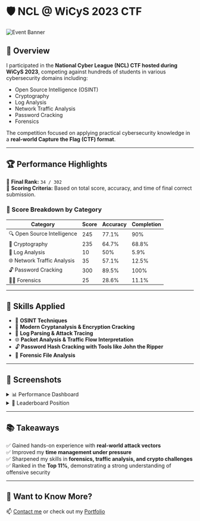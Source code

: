 # 🛡️ NCL @ WiCyS 2023 CTF

![Event Banner](https://upload.wikimedia.org/wikipedia/commons/8/8d/WiCyS_logo.png) <!-- Optional banner image -->

## 🏁 Overview

I participated in the **National Cyber League (NCL) CTF hosted during WiCyS 2023**, competing against hundreds of students in various cybersecurity domains including:

- Open Source Intelligence (OSINT)
- Cryptography
- Log Analysis
- Network Traffic Analysis
- Password Cracking
- Forensics

The competition focused on applying practical cybersecurity knowledge in a **real-world Capture the Flag (CTF) format**.

---

## 🏆 Performance Highlights

📌 **Final Rank:** `34 / 302`  
📌 **Scoring Criteria:** Based on total score, accuracy, and time of final correct submission.

### 🔹 Score Breakdown by Category

| Category                  | Score | Accuracy | Completion |
|---------------------------|-------|----------|------------|
| 🔍 Open Source Intelligence | 245   | 77.1%    | 90%        |
| 🔐 Cryptography             | 235   | 64.7%    | 68.8%      |
| 📄 Log Analysis             | 10    | 50%      | 5.9%       |
| 🌐 Network Traffic Analysis | 35    | 57.1%    | 12.5%      |
| 🔓 Password Cracking        | 300   | 89.5%    | 100%       |
| 🕵️‍♀️ Forensics              | 25    | 28.6%    | 11.1%      |

---

## 🧠 Skills Applied

- 🧠 **OSINT Techniques**
- 🔐 **Modern Cryptanalysis & Encryption Cracking**
- 🧮 **Log Parsing & Attack Tracing**
- 🌐 **Packet Analysis & Traffic Flow Interpretation**
- 🔓 **Password Hash Cracking with Tools like John the Ripper**
- 🧬 **Forensic File Analysis**

---

## 📸 Screenshots

<details>
  <summary>📊 Performance Dashboard</summary>
  <img src="WiCyS 2023.png" width="600"/>
</details>

<details>
  <summary>🏅 Leaderboard Position</summary>
  <img src="WiCyS2023 Rank.png" width="600"/>
</details>

---

## 📚 Takeaways

✅ Gained hands-on experience with **real-world attack vectors**  
✅ Improved my **time management under pressure**  
✅ Sharpened my skills in **forensics, traffic analysis, and crypto challenges**  
✅ Ranked in the **Top 11%**, demonstrating a strong understanding of offensive security  

---

## 🚀 Want to Know More?

📫 [Contact me](mailto:mjcube1999@gmail.com) or check out my [Portfolio](https://marianjosephjeffrey.wordpress.com)
